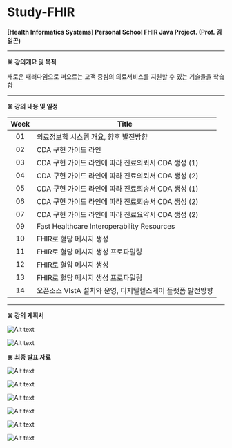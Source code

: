 # Study-FHIR

**[Health Informatics Systems] Personal School FHIR Java Project. (Prof. 김일곤)**

* * *

**⌘ 강의개요 및 목적**


새로운 패러다임으로 떠오르는 고객 중심의 의료서비스를 지원할 수 있는 기술들을 학습함

* * *

**⌘ 강의 내용 및 일정**

|Week|Title|
|:--:|------------------------------------------|
|01|  의료정보학 시스템 개요, 향후 발전방향|
|02|  CDA 구현 가이드 라인|
|03|  CDA 구현 가이드 라인에 따라 진료의뢰서 CDA 생성 (1)|
|04|  CDA 구현 가이드 라인에 따라 진료의뢰서 CDA 생성 (2)|
|05|  CDA 구현 가이드 라인에 따라 진료회송서 CDA 생성 (1)|
|06|  CDA 구현 가이드 라인에 따라 진료회송서 CDA 생성 (2)|
|07|  CDA 구현 가이드 라인에 따라 진료요약서 CDA 생성 (2)|	
|09|  Fast Healthcare Interoperability Resources|
|10|  FHIR로 혈당 메시지 생성|
|11|  FHIR로 혈당 메시지 생성 프로파일링|
|12|  FHIR로 혈압 메시지 생성|
|13|  FHIR로 혈당 메시지 생성 프로파일링|
|14|  오픈소스 VIstA 설치와 운영, 디지텔헬스케어 플랫폼 발전방향|

* * *

**⌘ 강의 계획서**

![Alt text](https://github.com/ChangYeop-Yang/Study-FHIR/blob/master/Course%20Info%201.jpg)

![Alt text](https://github.com/ChangYeop-Yang/Study-FHIR/blob/master/Course%20Info%202.jpg)

**⌘ 최종 발표 자료**

![Alt text](https://github.com/ChangYeop-Yang/Study-FHIR/blob/master/%5BFHIR%5D%20Presentation/Slide%205.JPG)

![Alt text](https://github.com/ChangYeop-Yang/Study-FHIR/blob/master/%5BFHIR%5D%20Presentation/Slide%206.JPG)

![Alt text](https://github.com/ChangYeop-Yang/Study-FHIR/blob/master/%5BFHIR%5D%20Presentation/Slide%203.JPG)

![Alt text](https://github.com/ChangYeop-Yang/Study-FHIR/blob/master/%5BFHIR%5D%20Presentation/Slide%204.JPG)

![Alt text](https://github.com/ChangYeop-Yang/Study-FHIR/blob/master/%5BFHIR%5D%20Presentation/Slide%201.JPG)

![Alt text](https://github.com/ChangYeop-Yang/Study-FHIR/blob/master/%5BFHIR%5D%20Presentation/Slide%202.JPG)
